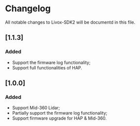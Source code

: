 # Changelog

All notable changes to Livox-SDK2 will be documentd in this file.

## [1.1.3]
### Added

- Support the firmware log functionality;
- Support full functionalities of HAP.

## [1.0.0] 
### Added

- Support Mid-360 Lidar;
- Partially support the firmware log functionality;
- Support firmware upgrade for HAP & Mid-360.
